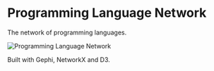 Programming Language Network
============================

The network of programming languages.

![Programming Language Network](http://i.imgur.com/nm46XBy.png "Programming Language Network")

Built with Gephi, NetworkX and D3.
